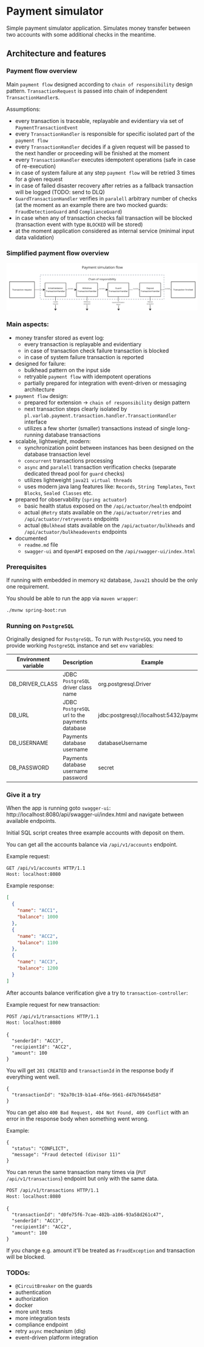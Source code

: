 # Payment simulator

Simple payment simulator application. Simulates money transfer between two accounts with some additional checks in the meantime.

## Architecture and features

### Payment flow overview

Main `payment flow` designed according to `chain of responsibility` design pattern. `TransactionRequest` is passed into
chain of independent `TransactionHandler`s.

Assumptions:

- every transaction is traceable, replayable and evidentiary via set of `PaymentTransactionEvent`
- every `TransactionHandler` is responsible for specific isolated part of the `payment flow`
- every `TransactionHandler` decides if a given request will be passed to the next handler or proceeding will be finished at the
  moment
- every `TransactionHandler` executes idempotent operations (safe in case of re-execution)
- in case of system failure at any step `payment flow` will be retried 3 times for a given request
- in case of failed disaster recovery after retries as a fallback transaction will be logged (TODO: send to DLQ)
- `GuardTransactionHandler` verifies in `paralell` arbitrary number of checks (at the moment as an example there are two mocked
  guards: `FraudDetectionGuard` and `ComplianceGuard`)
- in case when any of transaction checks fail transaction will be blocked (transaction event with type `BLOCKED` will be stored)
- at the moment application considered as internal service (minimal input data validation)

### Simplified payment flow overview

![payment_flow](docs/payment_flow.png)

### Main aspects:

- money transfer stored as event log:
    - every transaction is replayable and evidentiary
    - in case of transaction check failure transaction is blocked
    - in case of system failure transaction is reported
- designed for failure:
    - bulkhead pattern on the input side
    - retryable `payment flow` with idempotent operations
    - partially prepared for integration with event-driven or messaging architecture
- `payment flow` design:
    - prepared for extension -> `chain of responsibility` design pattern
    - next transaction steps clearly isolated by `pl.varlab.payment.transaction.handler.TransactionHandler` interface
    - utilizes a few shorter (smaller) transactions instead of single long-running database transactions
- scalable, lightweight, modern:
    - synchronization point between instances has been designed on the database transaction level
    - `concurrent` transactions processing
    - `async` and `paralell` transaction verification checks (separate dedicated thread pool for `guard` checks)
    - utilizes lightweight `java21 virtual threads`
    - uses modern java lang features like: `Records`, `String Templates`, `Text Blocks`, `Sealed Classes` etc.
- prepared for observability (`spring actuator`)
    - basic health status exposed on the `/api/actuator/health` endpoint
    - actual `@Retry` stats available on the `/api/actuator/retries` and `/api/actuator/retryevents` endpoints
    - actual `@Bulkhead` stats available on the `/api/actuator/bulkheads` and `/api/actuator/bulkheadevents` endpoints
- documented
    - `readme.md` file
    - `swagger-ui` and `OpenAPI` exposed on the `/api/swagger-ui/index.html`

### Prerequisites

If running with embedded in memory `H2` database, `Java21` should be the only one requirement.

You should be able to run the app via `maven wrapper`:

```bash
./mvnw spring-boot:run
```

### Running on `PostgreSQL`

Originally designed for `PostgreSQL`. To run with `PostgreSQL` you need to provide working `PostgreSQL` instance
and set `env` variables:

| Environment variable | Description                                    | Example                                   |
|----------------------|------------------------------------------------|-------------------------------------------
| DB_DRIVER_CLASS      | JDBC `PostgreSQL` driver class name            | org.postgresql.Driver                     |
| DB_URL               | JDBC `PostgreSQL` url to the payments database | jdbc:postgresql://localhost:5432/payments |
| DB_USERNAME          | Payments database username                     | databaseUsername                          |
| DB_PASSWORD          | Payments database username password            | secret                                    |

### Give it a try

When the app is running goto `swagger-ui`: http://localhost:8080/api/swagger-ui/index.html and navigate between available endpoints. 

Initial SQL script creates three example accounts with deposit on them.

You can get all the accounts balance via `/api/v1/accounts` endpoint.

Example request:
```
GET /api/v1/accounts HTTP/1.1
Host: localhost:8080
```

Example response:
```json
[
  {
    "name": "ACC1",
    "balance": 1000
  },
  {
    "name": "ACC2",
    "balance": 1100
  },
  {
    "name": "ACC3",
    "balance": 1200
  }
]
```

After accounts balance verification give a try to `transaction-controller`:

Example request for new transaction:
```
POST /api/v1/transactions HTTP/1.1
Host: localhost:8080

{
  "senderId": "ACC3",
  "recipientId": "ACC2",
  "amount": 100
}
```

You will get `201 CREATED` and `transactionId` in the response body if everything went well.
```
{
  "transactionId": "92a70c19-b1a4-4f6e-9561-d47b76645d58"
}
```

You can get also `400 Bad Request, 404 Not Found, 409 Conflict` with an error in the response body when something went wrong.

Example:
```
{
  "status": "CONFLICT",
  "message": "Fraud detected (divisor 11)"
}
```


You can rerun the same transaction many times via (`PUT /api/v1/transactions`) endpoint but only with the same data.
```
POST /api/v1/transactions HTTP/1.1
Host: localhost:8080

{
  "transactionId": "d0fe75f6-7cae-402b-a106-93a58d261c47",
  "senderId": "ACC3",
  "recipientId": "ACC2",
  "amount": 100
}
```

If you change e.g. amount it'll be treated as `FraudException` and transaction will be blocked.


### TODOs:

- `@CircuitBreaker` on the guards
- authentication
- authorization
- docker
- more unit tests
- more integration tests
- compliance endpoint
- retry `async` mechanism (dlq)
- event-driven platform integration
